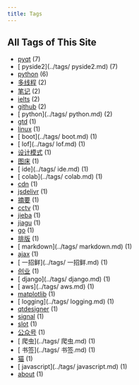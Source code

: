 ```yaml
---
title: Tags
---
```

## All Tags of This Site
* [pyqt](../tags/pyqt.md) (7)
* [ pyside2](../tags/ pyside2.md) (7)
* [python](../tags/python.md) (6)
* [多线程](../tags/多线程.md) (2)
* [笔记](../tags/笔记.md) (2)
* [ielts](../tags/ielts.md) (2)
* [github](../tags/github.md) (2)
* [ python](../tags/ python.md) (2)
* [gtd](../tags/gtd.md) (1)
* [linux](../tags/linux.md) (1)
* [ boot](../tags/ boot.md) (1)
* [ lof](../tags/ lof.md) (1)
* [设计模式](../tags/设计模式.md) (1)
* [图床](../tags/图床.md) (1)
* [ ide](../tags/ ide.md) (1)
* [ colab](../tags/ colab.md) (1)
* [cdn](../tags/cdn.md) (1)
* [jsdelivr](../tags/jsdelivr.md) (1)
* [摘要](../tags/摘要.md) (1)
* [cctv](../tags/cctv.md) (1)
* [jieba](../tags/jieba.md) (1)
* [jiagu](../tags/jiagu.md) (1)
* [go](../tags/go.md) (1)
* [排版](../tags/排版.md) (1)
* [ markdown](../tags/ markdown.md) (1)
* [ajax](../tags/ajax.md) (1)
* [ 一招鲜](../tags/ 一招鲜.md) (1)
* [创业](../tags/创业.md) (1)
* [ django](../tags/ django.md) (1)
* [ aws](../tags/ aws.md) (1)
* [matplotlib](../tags/matplotlib.md) (1)
* [ logging](../tags/ logging.md) (1)
* [qtdesigner](../tags/qtdesigner.md) (1)
* [signal](../tags/signal.md) (1)
* [slot](../tags/slot.md) (1)
* [公众号](../tags/公众号.md) (1)
* [ 爬虫](../tags/ 爬虫.md) (1)
* [ 书签](../tags/ 书签.md) (1)
* [猫](../tags/猫.md) (1)
* [ javascript](../tags/ javascript.md) (1)
* [about](../tags/about.md) (1)